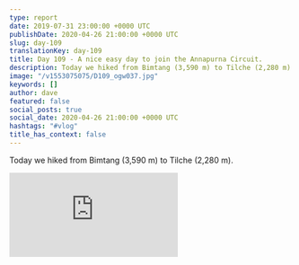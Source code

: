 ```yaml
---
type: report
date: 2019-07-31 23:00:00 +0000 UTC
publishDate: 2020-04-26 21:00:00 +0000 UTC
slug: day-109
translationKey: day-109
title: Day 109 - A nice easy day to join the Annapurna Circuit.
description: Today we hiked from Bimtang (3,590 m) to Tilche (2,280 m).
image: "/v1553075075/D109_ogw037.jpg"
keywords: []
author: dave
featured: false
social_posts: true
social_date: 2020-04-26 21:00:00 +0000 UTC
hashtags: "#vlog"
title_has_context: false
---
```


Today we hiked from Bimtang (3,590 m) to Tilche (2,280 m).

<iframe class="youtube" src="https://www.youtube.com/embed/Ew1s5IS0o4Y" frameborder="0" allow="accelerometer; autoplay; encrypted-media; gyroscope; picture-in-picture" allowfullscreen></iframe>

